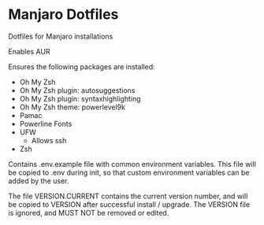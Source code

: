 # Manjaro Dotfiles

Dotfiles for Manjaro installations

Enables AUR

Ensures the following packages are installed:

- Oh My Zsh
- Oh My Zsh plugin: autosuggestions
- Oh My Zsh plugin: syntaxhighlighting
- Oh My Zsh theme: powerlevel9k
- Pamac
- Powerline Fonts
- UFW
  - Allows ssh
- Zsh

Contains .env.example file with common environment variables. This file will be copied to .env during init, so that custom environment variables can be added by the user.

The file VERSION.CURRENT contains the current version number, and will be copied to VERSION after successful install / upgrade. The VERSION file is ignored, and MUST NOT be removed or edited.
